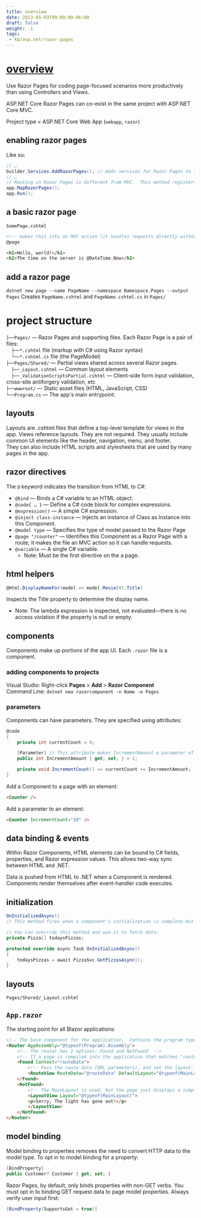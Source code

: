 ```yaml
---
title: overview
date: 2023-05-03T00:00:00-06:00
draft: false
weight: -1
tags:
 - kb/asp.net/razor-pages
---
```


# [overview](https://learn.microsoft.com/en-us/aspnet/core/razor-pages/?view=aspnetcore-7.0&tabs=visual-studio)

Use Razor Pages for coding page-focused scenarios more productively than using Controllers and Views.

ASP.NET Core Razor Pages can co-exist in the same project with ASP.NET Core MVC.

Project type = ASP.NET Core Web App (`webapp`, `razor`)

## enabling razor pages
Like so:

```cs
// …
builder.Services.AddRazorPages(); // Adds services for Razor Pages to the app
// …
// Routing in Razor Pages is different from MVC.  This method registers Razor Pages as endpoints in IEndpointRouteBuilder:
app.MapRazorPages(); 
app.Run();
```

## a basic razor page
`SomePage.cshtml`

```html
<!-- makes this into an MVC action (it handles requests directly without going through a controller): -->
@page 

<h1>Hello, world!</h1>
<h2>The time on the server is @DateTime.Now</h2>
```

## add a razor page
`dotnet new page --name PageName --namespace Namespace.Pages --output Pages`
Creates `PageName.cshtml` and `PageName.cshtml.cs` in `Pages/`

# project structure
`├──Pages/` — Razor Pages and supporting files.  Each Razor Page is a pair of files:  
&emsp;`├──*.cshtml` file (markup with C# using Razor syntax)  
&emsp;`└──*.cshtml.cs` file (the PageModel)  
`├──Pages/Shared/` — Partial views shared across several Razor pages.  
&emsp;`├──_Layout.cshtml` — Common layout elements  
&emsp;`├──_ValidationScriptsPartial.cshtml` — Client-side form input validation, cross-site antiforgery validation, etc  
`├──wwwroot/` — Static asset files (HTML, JavaScript, CSS)  
`└──Program.cs` — The app's main entrypoint.  

## layouts
Layouts are .cshtml files that define a top-level template for views in the app.  Views reference layouts.  They are not required.
They usually include common UI elements like the header, navigation, menu, and footer.  
They can also include HTML scripts and stylesheets that are used by many pages in the app.

## razor directives
The `@` keyword indicates the transition from HTML to C#:  
- `@bind` — Binds a C# variable to an HTML object.  
- `@code{ … }` — Define a C# code block for complex expressions.  
- `@expression()` — A simple C# expression.  
- `@inject class-instance` — Injects an instance of Class as Instance into this Component.  
- `@model type` — Specifies the type of model passed to the Razor Page  
- `@page "/counter"` — Identifies this Component as a Razor Page with a route; it makes the file an MVC action so it can handle requests.  
- `@variable` — A single C# variable.
    - Note:  Must be the first directive on the a page.  
  
## html helpers
```cs
@Html.DisplayNameFor(model => model.Movie[0].Title)
```

Inspects the Title property to determine the display name.

- Note:  The lambda expression is inspected, not evaluated—there is no access violation if the property is null or empty.

## components
Components make up portions of the app UI.  Each `.razor` file is a component.

### adding components to projects
Visual Studio:  Right-click **Pages** > **Add** > **Razor Component**  
Command Line:  `dotnet new razorcomponent -n Name -o Pages`  

### parameters
Components can have parameters.  They are specified using attributes:

```cs
@code
{
    private int currentCount = 0;

    [Parameter] // This attribute makes IncrementAmount a parameter of this component.
    public int IncrementAmount { get; set; } = 1;

    private void IncrementCount() => currentCount += IncrementAmount;
}
```

Add a Component to a page with an element:

```html
<Counter />
```

Add a parameter to an element:

```html
<Counter IncrementCount="10" />
```

## data binding & events
Within Razor Components, HTML elements can be bound to C# fields, properties, and Razor expression values.  This allows two-way sync between HTML and .NET.

Data is pushed from HTML to .NET when a Component is rendered.  Components render themselves after event-handler code executes.

## initialization
```cs
OnInitializedAsync()
// This method fires when a component's initialization is complete but before the page is rendered.

// You can override this method and use it to fetch data:
private Pizza[] todaysPizzas;

protected override async Task OnInitializedAsync()
{
    todaysPizzas = await PizzaSvc.GetPizzasAsync();
}
```

## layouts
`Pages/Shared/_Layout.cshtml`

## `App.razor`
The starting point for all Blazor applications:

```html
<!-- The base component for the application.  Contains the program type from Program.cs:  -->
<Router AppAssembly="@typeof(Program).Assembly">
    <!-- The router has 2 options: Found and NotFound  -->
    <!-- If a page is compiled into the application that matches "routeData," it is rendered:  -->
    <Found Context="routeData">
        <!-- Pass the route data (URL parameters), and set the layout.  -->
        <RouteView RouteData="@routeData" DefaultLayout="@typeof(MainLayout)" />
    </Found>
    <NotFound>
        <!-- The MainLayout is used, but the page just displays a simple message:  -->
        <LayoutView Layout="@typeof(MainLayout)">
        <p>Sorry, The light has gone out!</p>
        </LayoutView>
    </NotFound>
</Router>
```

## model binding
Model binding to properties removes the need to convert HTTP data to the model type.  To opt in to model binding for a property:
```cs
[BindProperty]
public Customer? Customer { get; set; }
```

Razor Pages, by default, only binds properties with non-GET verbs.  You must opt in to binding GET request data to page model properties.  Always verify user input first:
```cs
[BindProperty(SupportsGet = true)]
```
